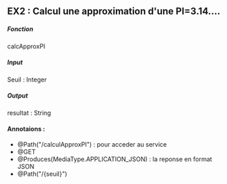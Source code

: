 ## EX2 : Calcul une approximation d'une PI=3.14....

##### Fonction 
 calcApproxPI
 
##### Input 
Seuil : Integer

##### Output
resultat : String

#### Annotaions :
* @Path("/calculApproxPI") : pour acceder au service
* @GET 
* @Produces(MediaType.APPLICATION_JSON) : la reponse en format JSON
* @Path("/{seuil}") 